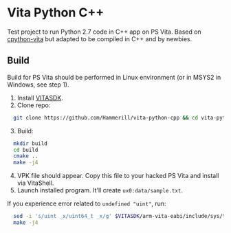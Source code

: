 # Vita Python C++
Test project to run Python 2.7 code in C++ app on PS Vita.
Based on [cpython-vita](https://github.com/SonicMastr/cpython-vita/) but adapted to be compiled in C++ and by newbies.

## Build
Build for PS Vita should be performed in Linux environment (or in MSYS2 in Windows, see step 1).
1. Install [VITASDK](https://vitasdk.org/).
2. Clone repo:
```bash
  git clone https://github.com/Hammerill/vita-python-cpp && cd vita-python-cpp
```
3. Build:
```bash
  mkdir build
  cd build
  cmake ..
  make -j4
```
4. VPK file should appear. Copy this file to your hacked PS Vita and install via VitaShell.
5. Launch installed program. It'll create `ux0:data/sample.txt`.

If you experience error related to `undefined "uint"`, run:
```bash
  sed -i 's/uint _x/uint64_t _x/g' $VITASDK/arm-vita-eabi/include/sys/time.h
  make -j4
```
